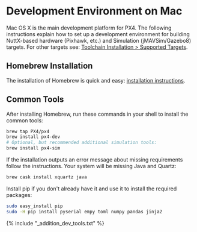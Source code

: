 # Development Environment on Mac

Mac OS X is the main development platform for PX4. The following instructions explain how to set up a development environment for building NuttX-based hardware (Pixhawk, etc.) and Simulation (jMAVSim/Gazebo8) targets. For other targets see: [Toolchain Installation > Supported Targets](../setup/dev_env.md#supported-targets).


## Homebrew Installation

The installation of Homebrew is quick and easy: [installation instructions](https://brew.sh).


## Common Tools

After installing Homebrew, run these commands in your shell to install the common tools:

```sh
brew tap PX4/px4
brew install px4-dev
# Optional, but recommended additional simulation tools:
brew install px4-sim
```

If the installation outputs an error message about missing requirements follow the instructions. Your system will be missing Java and Quartz:

```sh
brew cask install xquartz java
```

Install pip if you don't already have it and use it to install the required packages:

```sh
sudo easy_install pip
sudo -H pip install pyserial empy toml numpy pandas jinja2
```

<!-- import docs for other tools and next steps. -->
{% include "_addition_dev_tools.txt" %}

